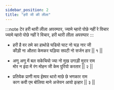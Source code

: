 ```yaml
---
sidebar_position: 2
title: "हरी जी की लीला"
---
```


:::note टेर
हरी थारी लीला अपरम्पार, ज्यामे म्हारो पोछे नहीं रे विचार <br/>
ज्यामे म्हारो पोछे नहीं रे विचार, हरी थारी लीला अपरम्पार
:::

- हरी है वर तमे का हाथोडे घडियो घाट नो घड़ नार जी <br/>
  कीड़ी ना औतरा केमकर घड़िया सपटी नो सर्जन हार || १ ||

- अणु अणु में बल सकेचियो ज्या नो मुख उगाड़ी मुरार राम <br/>
  मोर न इंदा में रंग मोहन जी केम पुरियो करतार || २ ||

- प्रतियेक प्राणी माय ईश्वर थारो माछे छे भणकार राम <br/>
  काग कवी एम बोलिया माने अजेयन आयो इत्हार || ३ ||
